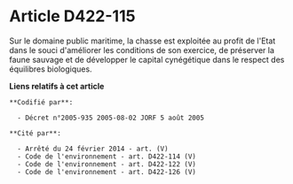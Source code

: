# Article D422-115

Sur le domaine public maritime, la chasse est exploitée au profit de l'Etat dans le souci d'améliorer les conditions de son
exercice, de préserver la faune sauvage et de développer le capital cynégétique dans le respect des équilibres biologiques.

**Liens relatifs à cet article**

	**Codifié par**:

	  - Décret n°2005-935 2005-08-02 JORF 5 août 2005

	**Cité par**:

	  - Arrêté du 24 février 2014 - art. (V)
	  - Code de l'environnement - art. D422-114 (V)
	  - Code de l'environnement - art. D422-122 (V)
	  - Code de l'environnement - art. D422-126 (V)
